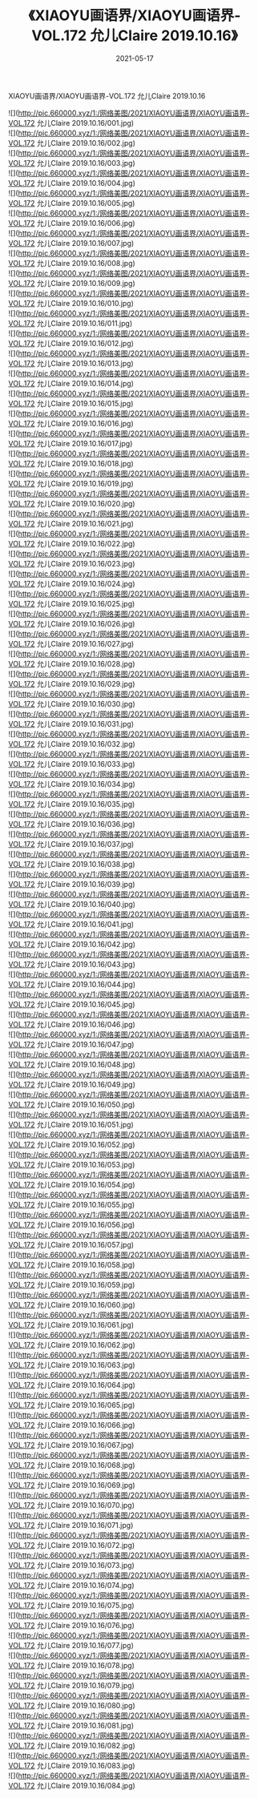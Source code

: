 ﻿---
layout: post
title:  《XIAOYU画语界/XIAOYU画语界-VOL.172 允儿Claire 2019.10.16》
date:   2021-05-17
img: http://pic.660000.xyz/1:/网络美图/2021/XIAOYU画语界/XIAOYU画语界-VOL.172 允儿Claire 2019.10.16/000.jpg
categories: [美女, 清纯, 唯美]
---

XIAOYU画语界/XIAOYU画语界-VOL.172 允儿Claire 2019.10.16

 ![](http://pic.660000.xyz/1:/网络美图/2021/XIAOYU画语界/XIAOYU画语界-VOL.172 允儿Claire 2019.10.16/001.jpg) <br>![](http://pic.660000.xyz/1:/网络美图/2021/XIAOYU画语界/XIAOYU画语界-VOL.172 允儿Claire 2019.10.16/002.jpg) <br>![](http://pic.660000.xyz/1:/网络美图/2021/XIAOYU画语界/XIAOYU画语界-VOL.172 允儿Claire 2019.10.16/003.jpg) <br>![](http://pic.660000.xyz/1:/网络美图/2021/XIAOYU画语界/XIAOYU画语界-VOL.172 允儿Claire 2019.10.16/004.jpg) <br>![](http://pic.660000.xyz/1:/网络美图/2021/XIAOYU画语界/XIAOYU画语界-VOL.172 允儿Claire 2019.10.16/005.jpg) <br>![](http://pic.660000.xyz/1:/网络美图/2021/XIAOYU画语界/XIAOYU画语界-VOL.172 允儿Claire 2019.10.16/006.jpg) <br>![](http://pic.660000.xyz/1:/网络美图/2021/XIAOYU画语界/XIAOYU画语界-VOL.172 允儿Claire 2019.10.16/007.jpg) <br>![](http://pic.660000.xyz/1:/网络美图/2021/XIAOYU画语界/XIAOYU画语界-VOL.172 允儿Claire 2019.10.16/008.jpg) <br>![](http://pic.660000.xyz/1:/网络美图/2021/XIAOYU画语界/XIAOYU画语界-VOL.172 允儿Claire 2019.10.16/009.jpg) <br>![](http://pic.660000.xyz/1:/网络美图/2021/XIAOYU画语界/XIAOYU画语界-VOL.172 允儿Claire 2019.10.16/010.jpg) <br>![](http://pic.660000.xyz/1:/网络美图/2021/XIAOYU画语界/XIAOYU画语界-VOL.172 允儿Claire 2019.10.16/011.jpg) <br>![](http://pic.660000.xyz/1:/网络美图/2021/XIAOYU画语界/XIAOYU画语界-VOL.172 允儿Claire 2019.10.16/012.jpg) <br>![](http://pic.660000.xyz/1:/网络美图/2021/XIAOYU画语界/XIAOYU画语界-VOL.172 允儿Claire 2019.10.16/013.jpg) <br>![](http://pic.660000.xyz/1:/网络美图/2021/XIAOYU画语界/XIAOYU画语界-VOL.172 允儿Claire 2019.10.16/014.jpg) <br>![](http://pic.660000.xyz/1:/网络美图/2021/XIAOYU画语界/XIAOYU画语界-VOL.172 允儿Claire 2019.10.16/015.jpg) <br>![](http://pic.660000.xyz/1:/网络美图/2021/XIAOYU画语界/XIAOYU画语界-VOL.172 允儿Claire 2019.10.16/016.jpg) <br>![](http://pic.660000.xyz/1:/网络美图/2021/XIAOYU画语界/XIAOYU画语界-VOL.172 允儿Claire 2019.10.16/017.jpg) <br>![](http://pic.660000.xyz/1:/网络美图/2021/XIAOYU画语界/XIAOYU画语界-VOL.172 允儿Claire 2019.10.16/018.jpg) <br>![](http://pic.660000.xyz/1:/网络美图/2021/XIAOYU画语界/XIAOYU画语界-VOL.172 允儿Claire 2019.10.16/019.jpg) <br>![](http://pic.660000.xyz/1:/网络美图/2021/XIAOYU画语界/XIAOYU画语界-VOL.172 允儿Claire 2019.10.16/020.jpg) <br>![](http://pic.660000.xyz/1:/网络美图/2021/XIAOYU画语界/XIAOYU画语界-VOL.172 允儿Claire 2019.10.16/021.jpg) <br>![](http://pic.660000.xyz/1:/网络美图/2021/XIAOYU画语界/XIAOYU画语界-VOL.172 允儿Claire 2019.10.16/022.jpg) <br>![](http://pic.660000.xyz/1:/网络美图/2021/XIAOYU画语界/XIAOYU画语界-VOL.172 允儿Claire 2019.10.16/023.jpg) <br>![](http://pic.660000.xyz/1:/网络美图/2021/XIAOYU画语界/XIAOYU画语界-VOL.172 允儿Claire 2019.10.16/024.jpg) <br>![](http://pic.660000.xyz/1:/网络美图/2021/XIAOYU画语界/XIAOYU画语界-VOL.172 允儿Claire 2019.10.16/025.jpg) <br>![](http://pic.660000.xyz/1:/网络美图/2021/XIAOYU画语界/XIAOYU画语界-VOL.172 允儿Claire 2019.10.16/026.jpg) <br>![](http://pic.660000.xyz/1:/网络美图/2021/XIAOYU画语界/XIAOYU画语界-VOL.172 允儿Claire 2019.10.16/027.jpg) <br>![](http://pic.660000.xyz/1:/网络美图/2021/XIAOYU画语界/XIAOYU画语界-VOL.172 允儿Claire 2019.10.16/028.jpg) <br>![](http://pic.660000.xyz/1:/网络美图/2021/XIAOYU画语界/XIAOYU画语界-VOL.172 允儿Claire 2019.10.16/029.jpg) <br>![](http://pic.660000.xyz/1:/网络美图/2021/XIAOYU画语界/XIAOYU画语界-VOL.172 允儿Claire 2019.10.16/030.jpg) <br>![](http://pic.660000.xyz/1:/网络美图/2021/XIAOYU画语界/XIAOYU画语界-VOL.172 允儿Claire 2019.10.16/031.jpg) <br>![](http://pic.660000.xyz/1:/网络美图/2021/XIAOYU画语界/XIAOYU画语界-VOL.172 允儿Claire 2019.10.16/032.jpg) <br>![](http://pic.660000.xyz/1:/网络美图/2021/XIAOYU画语界/XIAOYU画语界-VOL.172 允儿Claire 2019.10.16/033.jpg) <br>![](http://pic.660000.xyz/1:/网络美图/2021/XIAOYU画语界/XIAOYU画语界-VOL.172 允儿Claire 2019.10.16/034.jpg) <br>![](http://pic.660000.xyz/1:/网络美图/2021/XIAOYU画语界/XIAOYU画语界-VOL.172 允儿Claire 2019.10.16/035.jpg) <br>![](http://pic.660000.xyz/1:/网络美图/2021/XIAOYU画语界/XIAOYU画语界-VOL.172 允儿Claire 2019.10.16/036.jpg) <br>![](http://pic.660000.xyz/1:/网络美图/2021/XIAOYU画语界/XIAOYU画语界-VOL.172 允儿Claire 2019.10.16/037.jpg) <br>![](http://pic.660000.xyz/1:/网络美图/2021/XIAOYU画语界/XIAOYU画语界-VOL.172 允儿Claire 2019.10.16/038.jpg) <br>![](http://pic.660000.xyz/1:/网络美图/2021/XIAOYU画语界/XIAOYU画语界-VOL.172 允儿Claire 2019.10.16/039.jpg) <br>![](http://pic.660000.xyz/1:/网络美图/2021/XIAOYU画语界/XIAOYU画语界-VOL.172 允儿Claire 2019.10.16/040.jpg) <br>![](http://pic.660000.xyz/1:/网络美图/2021/XIAOYU画语界/XIAOYU画语界-VOL.172 允儿Claire 2019.10.16/041.jpg) <br>![](http://pic.660000.xyz/1:/网络美图/2021/XIAOYU画语界/XIAOYU画语界-VOL.172 允儿Claire 2019.10.16/042.jpg) <br>![](http://pic.660000.xyz/1:/网络美图/2021/XIAOYU画语界/XIAOYU画语界-VOL.172 允儿Claire 2019.10.16/043.jpg) <br>![](http://pic.660000.xyz/1:/网络美图/2021/XIAOYU画语界/XIAOYU画语界-VOL.172 允儿Claire 2019.10.16/044.jpg) <br>![](http://pic.660000.xyz/1:/网络美图/2021/XIAOYU画语界/XIAOYU画语界-VOL.172 允儿Claire 2019.10.16/045.jpg) <br>![](http://pic.660000.xyz/1:/网络美图/2021/XIAOYU画语界/XIAOYU画语界-VOL.172 允儿Claire 2019.10.16/046.jpg) <br>![](http://pic.660000.xyz/1:/网络美图/2021/XIAOYU画语界/XIAOYU画语界-VOL.172 允儿Claire 2019.10.16/047.jpg) <br>![](http://pic.660000.xyz/1:/网络美图/2021/XIAOYU画语界/XIAOYU画语界-VOL.172 允儿Claire 2019.10.16/048.jpg) <br>![](http://pic.660000.xyz/1:/网络美图/2021/XIAOYU画语界/XIAOYU画语界-VOL.172 允儿Claire 2019.10.16/049.jpg) <br>![](http://pic.660000.xyz/1:/网络美图/2021/XIAOYU画语界/XIAOYU画语界-VOL.172 允儿Claire 2019.10.16/050.jpg) <br>![](http://pic.660000.xyz/1:/网络美图/2021/XIAOYU画语界/XIAOYU画语界-VOL.172 允儿Claire 2019.10.16/051.jpg) <br>![](http://pic.660000.xyz/1:/网络美图/2021/XIAOYU画语界/XIAOYU画语界-VOL.172 允儿Claire 2019.10.16/052.jpg) <br>![](http://pic.660000.xyz/1:/网络美图/2021/XIAOYU画语界/XIAOYU画语界-VOL.172 允儿Claire 2019.10.16/053.jpg) <br>![](http://pic.660000.xyz/1:/网络美图/2021/XIAOYU画语界/XIAOYU画语界-VOL.172 允儿Claire 2019.10.16/054.jpg) <br>![](http://pic.660000.xyz/1:/网络美图/2021/XIAOYU画语界/XIAOYU画语界-VOL.172 允儿Claire 2019.10.16/055.jpg) <br>![](http://pic.660000.xyz/1:/网络美图/2021/XIAOYU画语界/XIAOYU画语界-VOL.172 允儿Claire 2019.10.16/056.jpg) <br>![](http://pic.660000.xyz/1:/网络美图/2021/XIAOYU画语界/XIAOYU画语界-VOL.172 允儿Claire 2019.10.16/057.jpg) <br>![](http://pic.660000.xyz/1:/网络美图/2021/XIAOYU画语界/XIAOYU画语界-VOL.172 允儿Claire 2019.10.16/058.jpg) <br>![](http://pic.660000.xyz/1:/网络美图/2021/XIAOYU画语界/XIAOYU画语界-VOL.172 允儿Claire 2019.10.16/059.jpg) <br>![](http://pic.660000.xyz/1:/网络美图/2021/XIAOYU画语界/XIAOYU画语界-VOL.172 允儿Claire 2019.10.16/060.jpg) <br>![](http://pic.660000.xyz/1:/网络美图/2021/XIAOYU画语界/XIAOYU画语界-VOL.172 允儿Claire 2019.10.16/061.jpg) <br>![](http://pic.660000.xyz/1:/网络美图/2021/XIAOYU画语界/XIAOYU画语界-VOL.172 允儿Claire 2019.10.16/062.jpg) <br>![](http://pic.660000.xyz/1:/网络美图/2021/XIAOYU画语界/XIAOYU画语界-VOL.172 允儿Claire 2019.10.16/063.jpg) <br>![](http://pic.660000.xyz/1:/网络美图/2021/XIAOYU画语界/XIAOYU画语界-VOL.172 允儿Claire 2019.10.16/064.jpg) <br>![](http://pic.660000.xyz/1:/网络美图/2021/XIAOYU画语界/XIAOYU画语界-VOL.172 允儿Claire 2019.10.16/065.jpg) <br>![](http://pic.660000.xyz/1:/网络美图/2021/XIAOYU画语界/XIAOYU画语界-VOL.172 允儿Claire 2019.10.16/066.jpg) <br>![](http://pic.660000.xyz/1:/网络美图/2021/XIAOYU画语界/XIAOYU画语界-VOL.172 允儿Claire 2019.10.16/067.jpg) <br>![](http://pic.660000.xyz/1:/网络美图/2021/XIAOYU画语界/XIAOYU画语界-VOL.172 允儿Claire 2019.10.16/068.jpg) <br>![](http://pic.660000.xyz/1:/网络美图/2021/XIAOYU画语界/XIAOYU画语界-VOL.172 允儿Claire 2019.10.16/069.jpg) <br>![](http://pic.660000.xyz/1:/网络美图/2021/XIAOYU画语界/XIAOYU画语界-VOL.172 允儿Claire 2019.10.16/070.jpg) <br>![](http://pic.660000.xyz/1:/网络美图/2021/XIAOYU画语界/XIAOYU画语界-VOL.172 允儿Claire 2019.10.16/071.jpg) <br>![](http://pic.660000.xyz/1:/网络美图/2021/XIAOYU画语界/XIAOYU画语界-VOL.172 允儿Claire 2019.10.16/072.jpg) <br>![](http://pic.660000.xyz/1:/网络美图/2021/XIAOYU画语界/XIAOYU画语界-VOL.172 允儿Claire 2019.10.16/073.jpg) <br>![](http://pic.660000.xyz/1:/网络美图/2021/XIAOYU画语界/XIAOYU画语界-VOL.172 允儿Claire 2019.10.16/074.jpg) <br>![](http://pic.660000.xyz/1:/网络美图/2021/XIAOYU画语界/XIAOYU画语界-VOL.172 允儿Claire 2019.10.16/075.jpg) <br>![](http://pic.660000.xyz/1:/网络美图/2021/XIAOYU画语界/XIAOYU画语界-VOL.172 允儿Claire 2019.10.16/076.jpg) <br>![](http://pic.660000.xyz/1:/网络美图/2021/XIAOYU画语界/XIAOYU画语界-VOL.172 允儿Claire 2019.10.16/077.jpg) <br>![](http://pic.660000.xyz/1:/网络美图/2021/XIAOYU画语界/XIAOYU画语界-VOL.172 允儿Claire 2019.10.16/078.jpg) <br>![](http://pic.660000.xyz/1:/网络美图/2021/XIAOYU画语界/XIAOYU画语界-VOL.172 允儿Claire 2019.10.16/079.jpg) <br>![](http://pic.660000.xyz/1:/网络美图/2021/XIAOYU画语界/XIAOYU画语界-VOL.172 允儿Claire 2019.10.16/080.jpg) <br>![](http://pic.660000.xyz/1:/网络美图/2021/XIAOYU画语界/XIAOYU画语界-VOL.172 允儿Claire 2019.10.16/081.jpg) <br>![](http://pic.660000.xyz/1:/网络美图/2021/XIAOYU画语界/XIAOYU画语界-VOL.172 允儿Claire 2019.10.16/082.jpg) <br>![](http://pic.660000.xyz/1:/网络美图/2021/XIAOYU画语界/XIAOYU画语界-VOL.172 允儿Claire 2019.10.16/083.jpg) <br>![](http://pic.660000.xyz/1:/网络美图/2021/XIAOYU画语界/XIAOYU画语界-VOL.172 允儿Claire 2019.10.16/084.jpg) <br>
